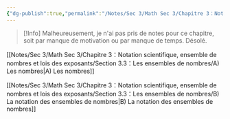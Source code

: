 ```yaml
---
{"dg-publish":true,"permalink":"/Notes/Sec 3/Math Sec 3/Chapitre 3：Notation scientifique, ensemble de nombres et lois des exposants/Section 3.3：Les ensembles de nombres/"}
---
```


>[!Info] Malheureusement, je n'ai pas pris de notes pour ce chapitre, soit par manque de motivation ou par manque de temps. Désolé.

[[Notes/Sec 3/Math Sec 3/Chapitre 3：Notation scientifique, ensemble de nombres et lois des exposants/Section 3.3：Les ensembles de nombres/A) Les nombres\|A) Les nombres]]

[[Notes/Sec 3/Math Sec 3/Chapitre 3：Notation scientifique, ensemble de nombres et lois des exposants/Section 3.3：Les ensembles de nombres/B) La notation des ensembles de nombres\|B) La notation des ensembles de nombres]]
